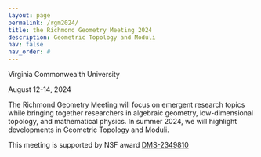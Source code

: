 ```yaml
---
layout: page
permalink: /rgm2024/
title: the Richmond Geometry Meeting 2024
description: Geometric Topology and Moduli
nav: false
nav_order: #
---
```


Virginia Commonwealth University

August 12-14, 2024

The Richmond Geometry Meeting will focus on emergent research topics while bringing together researchers in algebraic geometry, low-dimensional topology, and mathematical physics. In summer 2024, we will highlight developments in Geometric Topology and Moduli.

This meeting is supported by NSF award <a href='https://www.nsf.gov/awardsearch/showAward?AWD_ID=2349810'>DMS-2349810</a>
